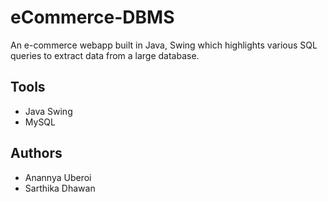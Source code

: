 # eCommerce-DBMS
An e-commerce webapp built in Java, Swing which highlights various SQL queries to extract data from a large database.

## Tools

* Java Swing
* MySQL

## Authors

* Anannya Uberoi
* Sarthika Dhawan

